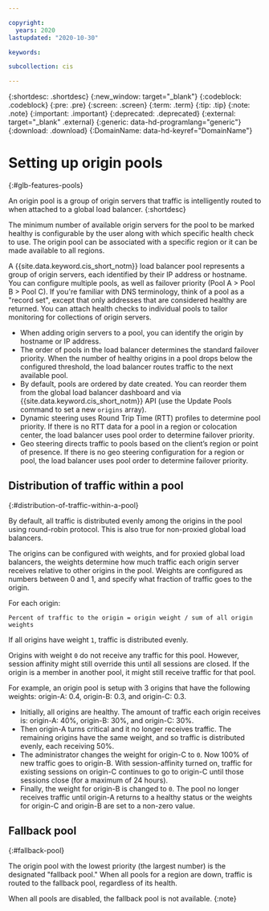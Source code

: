 ```yaml
---

copyright:
  years: 2020
lastupdated: "2020-10-30"

keywords:

subcollection: cis

---
```


{:shortdesc: .shortdesc}
{:new_window: target="_blank"}
{:codeblock: .codeblock}
{:pre: .pre}
{:screen: .screen}
{:term: .term}
{:tip: .tip}
{:note: .note}
{:important: .important}
{:deprecated: .deprecated}
{:external: target="_blank" .external}
{:generic: data-hd-programlang="generic"}
{:download: .download}
{:DomainName: data-hd-keyref="DomainName"}


# Setting up origin pools
{:#glb-features-pools}

An origin pool is a group of origin servers that traffic is intelligently routed to when attached to a global load balancer. 
{:shortdesc}

The minimum number of available origin servers for the pool to be marked healthy is configurable by the user along with which specific health check to use. The origin pool can be associated with a specific region or it can be made available to all regions.

A {{site.data.keyword.cis_short_notm}} load balancer pool represents a group of origin servers, each identified by their IP address or hostname. You can configure multiple pools, as well as failover priority (Pool A > Pool B > Pool C). If you're familiar with DNS terminology, think of a pool as a "record set", except that only addresses that are considered healthy are returned. You can attach health checks to individual pools to tailor monitoring for collections of origin servers.

* When adding origin servers to a pool, you can identify the origin by hostname or IP address.
* The order of pools in the load balancer determines the standard failover priority. When the number of healthy origins in a pool drops below the configured threshold, the load balancer routes traffic to the next available pool.
* By default, pools are ordered by date created. You can reorder them from the global load balancer dashboard and via {{site.data.keyword.cis_short_notm}} API (use the Update Pools command to set a new `origins` array).
* Dynamic steering uses Round Trip Time (RTT) profiles to determine pool priority. If there is no RTT data for a pool in a region or colocation center, the load balancer uses pool order to determine failover priority.
* Geo steering directs traffic to pools based on the client’s region or point of presence. If there is no geo steering configuration for a region or pool, the load balancer uses pool order to determine failover priority.

## Distribution of traffic within a pool
{:#distribution-of-traffic-within-a-pool}

By default, all traffic is distributed evenly among the origins in the pool using round-robin protocol. This is also true for non-proxied global load balancers.

The origins can be configured with weights, and for proxied global load balancers, the weights determine how much traffic each origin server receives relative to other origins in the pool. Weights are configured as numbers between 0 and 1, and specify what fraction of traffic goes to the origin.

For each origin:

`Percent of traffic to the origin = origin weight / sum of all origin weights`

If all origins have weight `1`, traffic is distributed evenly.

Origins with weight `0` do not receive any traffic for this pool. However, session affinity might still override this until all sessions are closed. If the origin is a member in another pool, it might still receive traffic for that pool.

For example, an origin pool is setup with 3 origins that have the following weights: origin-A: 0.4, origin-B: 0.3, and origin-C: 0.3.

* Initially, all origins are healthy. The amount of traffic each origin receives is: origin-A: 40%, origin-B: 30%, and origin-C: 30%.
* Then origin-A turns critical and it no longer receives traffic. The remaining origins have the same weight, and so traffic is distributed evenly, each receiving 50%.
* The administrator changes the weight for origin-C to `0`. Now 100% of new traffic goes to origin-B. With session-affinity turned on, traffic for existing sessions on origin-C continues to go to origin-C until those sessions close (for a maximum of 24 hours).
* Finally, the weight for origin-B is changed to `0`. The pool no longer receives traffic until origin-A returns to a healthy status or the weights for origin-C and origin-B are set to a non-zero value.

## Fallback pool
{:#fallback-pool}

The origin pool with the lowest priority (the largest number) is the designated "fallback pool." When all pools for a region are down, traffic is routed to the fallback pool, regardless of its health.

When all pools are disabled, the fallback pool is not available.
{:note}
